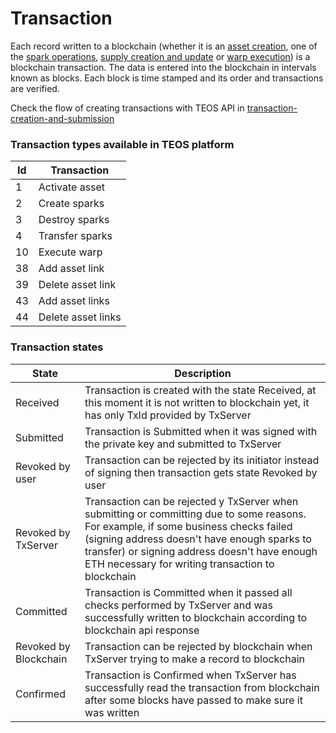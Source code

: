 # Transaction

Each record written to a blockchain (whether it is an [asset creation](asset.md), one of the [spark operations](spark.md#spark-operations), [supply creation and update](supply.md) or [warp execution](warp.md)) is a blockchain transaction. The data is entered into the blockchain in intervals known as blocks. Each block is time stamped and its order and transactions are verified.

Check the flow of creating transactions with TEOS API in [transaction-creation-and-submission](../../overview/dealing-with-blockchain-transactions/transaction-creation-and-submission/ "mention")

### Transaction types available in TEOS platform

| Id | Transaction        |
| -- | ------------------ |
| 1  | Activate asset     |
| 2  | Create sparks      |
| 3  | Destroy sparks     |
| 4  | Transfer sparks    |
| 10 | Execute warp       |
| 38 | Add asset link     |
| 39 | Delete asset link  |
| 43 | Add asset links    |
| 44 | Delete asset links |

### Transaction states

| State                 | Description                                                                                                                                                                                                                                                                               |
| --------------------- | ----------------------------------------------------------------------------------------------------------------------------------------------------------------------------------------------------------------------------------------------------------------------------------------- |
| Received              | Transaction is created with the state Received, at this moment it is not written to blockchain yet, it has only TxId provided by TxServer                                                                                                                                                 |
| Submitted             | Transaction is Submitted when it was signed with the private key and submitted to TxServer                                                                                                                                                                                                |
| Revoked by user       | Transaction can be rejected by its initiator instead of signing then transaction gets state Revoked by user                                                                                                                                                                               |
| Revoked by TxServer   | Transaction can be rejected y TxServer when submitting or committing due to some reasons. For example, if some business checks failed (signing address doesn't have enough sparks to transfer) or signing address doesn't have enough ETH necessary for writing transaction to blockchain |
| Committed             | Transaction is Committed when it passed all checks performed by TxServer and was successfully written to blockchain according to blockchain api response                                                                                                                                  |
| Revoked by Blockchain | Transaction can be rejected by blockchain when TxServer trying to make a record to blockchain                                                                                                                                                                                             |
| Confirmed             | Transaction is Confirmed when TxServer has successfully read the transaction from blockchain after some blocks have passed to make sure it was written                                                                                                                                    |
